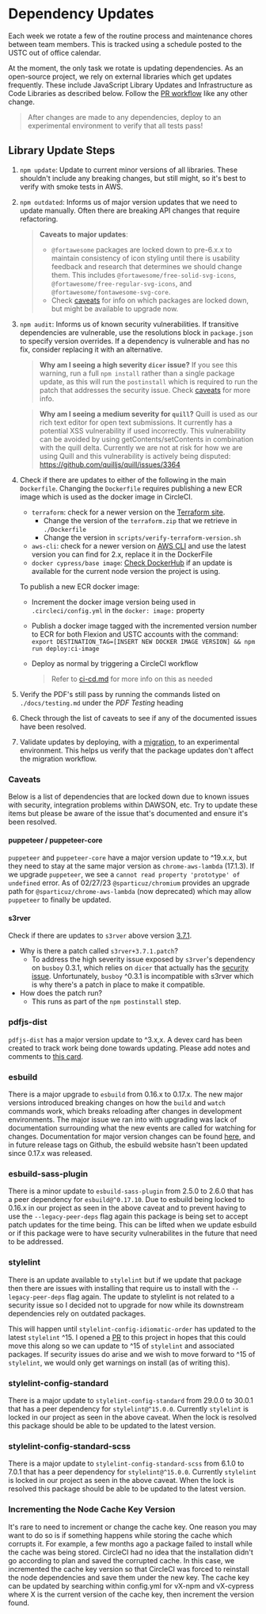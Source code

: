 # Dependency Updates

Each week we rotate a few of the routine process and maintenance chores between team members. This is tracked using a schedule posted to the USTC out of office calendar.

At the moment, the only task we rotate is updating dependencies. As an open-source project, we rely on external libraries which get updates frequently. These include JavaScript Library Updates and Infrastructure as Code Libraries as described below. Follow the [PR workflow](./pr-workflow.md) like any other change.

> After changes are made to any dependencies, deploy to an experimental environment to verify that all tests pass!

## Library Update Steps

1. `npm update`: Update to current minor versions of all libraries. These shouldn't include any breaking changes, but still might, so it's best to verify with smoke tests in AWS.
2. `npm outdated`: Informs us of major version updates that we need to update manually. Often there are breaking API changes that require refactoring.

   > **Caveats to major updates**:
   >
   > - `@fortawesome` packages are locked down to pre-6.x.x to maintain consistency of icon styling until there is usability feedback and research that determines we should change them. This includes `@fortawesome/free-solid-svg-icons`, `@fortawesome/free-regular-svg-icons`, and `@fortawesome/fontawesome-svg-core`.
   > - Check [caveats](#caveats) for info on which packages are locked down, but might be available to upgrade now.
   >
3. `npm audit`: Informs us of known security vulnerabilities. If transitive dependencies are vulnerable, use the resolutions block in `package.json` to specify version overrides. If a dependency is vulnerable and has no fix, consider replacing it with an alternative.

   > **Why am I seeing a high severity `dicer` issue?**
   > If you see this warning, run a full `npm install` rather than a single package update, as this will run the `postinstall` which is required to run the patch that addresses the security issue. Check [caveats](#caveats) for more info.

   > **Why am I seeing a medium severity for `quill`?**
   > Quill is used as our rich text editor for open text submissions. It currently has a potential XSS vulnerability if used incorrectly. This vulnerability can be avoided by using
   getContents/setContents in combination with the quill delta. Currently we are not at risk for how we are using Quill and this vulnerability is actively being disputed: https://github.com/quilljs/quill/issues/3364
4. Check if there are updates to either of the following in the main `Dockerfile`. Changing the `Dockerfile` requires publishing a new ECR image which is used as the docker image in CircleCI.

    - `terraform`: check for a newer version on the [Terraform site](https://www.terraform.io/downloads).
      - Change the version of the `terraform.zip` that we retrieve in `./Dockerfile`
      - Change the version in `scripts/verify-terraform-version.sh`
    - `aws-cli`: check for a newer version on [AWS CLI](https://github.com/aws/aws-cli/tags) and use the latest version you can find for 2.x, replace it in the DockerFile
    - `docker cypress/base image`: [Check DockerHub](https://hub.docker.com/r/cypress/browsers/tags?page=1&name=node) if an update is available for the current node version the project is using.

   To publish a new ECR docker image:

   - Increment the docker image version being used in `.circleci/config.yml` in the `docker: image:` property
   - Publish a docker image tagged with the incremented version number to ECR for both Flexion and USTC accounts with the command: `export DESTINATION_TAG=[INSERT NEW DOCKER IMAGE VERSION] && npm run deploy:ci-image`
   - Deploy as normal by triggering a CircleCI workflow

     > Refer to [ci-cd.md](ci-cd.md#docker) for more info on this as needed

5. Verify the PDF's still pass by running the commands listed on `./docs/testing.md` under the _PDF Testing_ heading
6. Check through the list of caveats to see if any of the documented issues have been resolved.
7. Validate updates by deploying, with a [migration](./additional-resources/blue-green-migration.md#manual-migration-steps), to an experimental environment. This helps us verify that the package updates don't affect the migration workflow.

### Caveats

Below is a list of dependencies that are locked down due to known issues with security, integration problems within DAWSON, etc. Try to update these items but please be aware of the issue that's documented and ensure it's been resolved.

#### puppeteer / puppeteer-core

`puppeteer` and `puppeteer-core` have a major version update to ^19.x.x, but they need to stay at the same major version as `chrome-aws-lambda` (17.1.3). If we upgrade `puppeteer`, we see a `cannot read property 'prototype' of undefined` error. As of 02/27/23 `@sparticuz/chromium` provides an upgrade path for `@sparticuz/chrome-aws-lambda` (now deprecated) which may allow `puppeteer` to finally be updated.

#### s3rver

Check if there are updates to `s3rver` above version [3.7.1](https://www.npmjs.com/package/s3rver).

- Why is there a patch called `s3rver+3.7.1.patch`?
  - To address the high severity issue exposed by `s3rver`'s dependency on `busboy` 0.3.1, which relies on `dicer` that actually has the [security issue](https://github.com/advisories/GHSA-wm7h-9275-46v2). Unfortunately, `busboy` ^0.3.1 is incompatible with s3rver which is why there's a patch in place to make it compatible.
- How does the patch run?
  - This runs as part of the `npm postinstall` step.

### pdfjs-dist

`pdfjs-dist` has a major version update to ^3.x,x. A devex card has been created to track work being done towards updating. Please add notes and comments to [this card](https://trello.com/c/gjDzhUkb/1111-upgrade-pdfjs-dist).


### esbuild
There is a major upgrade to `esbuild` from 0.16.x to 0.17.x. The new major versions introduced breaking changes on how the `build` and `watch` commands work, which breaks reloading after changes in development environments. The major issue we ran into with upgrading was lack of documentation surrounding what the new events are called for watching for changes. Documentation for major version changes can be found [here](https://github.com/evanw/esbuild/releases/tag/v0.17.0), and in future release tags on Github, the esbuild website hasn't been updated since 0.17.x was released.

### esbuild-sass-plugin
There is a minor update to `esbuild-sass-plugin` from 2.5.0 to 2.6.0 that has a peer dependency for `esbuild@^0.17.10`. Due to esbuild being locked to 0.16.x in our project as seen in the above caveat and to prevent having to use the `--legacy-peer-deps` flag again this package is being set to accept patch updates for the time being. This can be lifted when we update esbuild or if this package were to have security vulnerabilites in the future that need to be addressed.


### stylelint
There is an update available to `stylelint` but if we update that package then there are issues with installing that require us to install with the `--legacy-peer-deps` flag again. The update to stylelint is not related to a security issue so I decided not to upgrade for now while its downstream dependencies rely on outdated packages.

This will happen until `stylelint-config-idiomatic-order` has updated to the latest `stylelint` ^15. I opened a [PR](https://github.com/ream88/stylelint-config-idiomatic-order/pull/79) to this project in hopes that this could move this along so we can update to ^15 of `stylelint` and associated packages. If security issues do arise and we wish to move forward to ^15 of `stylelint`, we would only get warnings on install (as of writing this).

### stylelint-config-standard
There is a major update to `stylelint-config-standard` from 29.0.0 to 30.0.1 that has a peer dependency for `stylelint@^15.0.0`. Currently `stylelint` is locked in our project as seen in the above caveat. When the lock is resolved this package should be able to be updated to the latest version.

### stylelint-config-standard-scss
There is a major update to `stylelint-config-standard-scss` from 6.1.0 to 7.0.1 that has a peer dependency for `stylelint@^15.0.0`. Currently `stylelint` is locked in our project as seen in the above caveat. When the lock is resolved this package should be able to be updated to the latest version.

### Incrementing the Node Cache Key Version

It's rare to need to increment or change the cache key. One reason you may want to do so is if something happens while storing the cache which corrupts it. For example, a few months ago a package failed to install while the cache was being stored. CircleCI had no idea that the installation didn't go according to plan and saved the corrupted cache. In this case, we incremented the cache key version so that CircleCI was forced to reinstall the node dependencies and save them under the new key. The cache key can be updated by searching within config.yml for vX-npm and vX-cypress where X is the current version of the cache key, then increment the version found.
